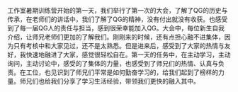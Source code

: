 工作室暑期训练营开始的第一天，我们举行了第一次的大会，了解了QG的历史与传承，在老师们的讲话中，我们了解了QG的精神，没有付出就没有收获。也感受到了每一届QG人的责任与担当，感到很荣幸能加入QG。大会中，每位新生自我介绍，让师兄老师们更加的了解我们。刚刚来的时候，还有点担心融不进集体，因为只有考核中和大家见过，还不是太熟悉。但是进来后，感受到了大家的热情与友好，我快速地融进了大家，感觉很轻松自在。第一天的任务中，在主动学习，主动询问，主动讨论中，感受的了集体的力量，也感受到了师兄们的热情、认真与负责。在工位，也见识到了师兄们平常是如何勤奋学习的，给我们起到了榜样的力量。师兄们也给我们分享了学习生活经验，带领我们更快的融入其中。